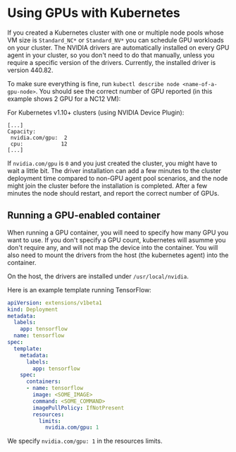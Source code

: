 # Using GPUs with Kubernetes

If you created a Kubernetes cluster with one or multiple node pools whose VM size is `Standard_NC*` or `Standard_NV*` you can schedule GPU workloads on your cluster.
The NVIDIA drivers are automatically installed on every GPU agent in your cluster, so you don't need to do that manually, unless you require a specific version of the drivers. Currently, the installed driver is version 440.82.

To make sure everything is fine, run `kubectl describe node <name-of-a-gpu-node>`. You should see the correct number of GPU reported (in this example shows 2 GPU for a NC12 VM):

For Kubernetes v1.10+ clusters (using NVIDIA Device Plugin):

```
[...]
Capacity:
 nvidia.com/gpu:  2
 cpu:            12
[...]
```

If `nvidia.com/gpu` is `0` and you just created the cluster, you might have to wait a little bit. The driver installation can add a few minutes to the cluster deployment time compared to non-GPU agent pool scenarios, and the node might join the cluster before the installation is completed. After a few minutes the node should restart, and report the correct number of GPUs.

## Running a GPU-enabled container

When running a GPU container, you will need to specify how many GPU you want to use. If you don't specify a GPU count, kubernetes will asumme you don't require any, and will not map the device into the container.
You will also need to mount the drivers from the host (the kubernetes agent) into the container.

On the host, the drivers are installed under `/usr/local/nvidia`.

Here is an example template running TensorFlow:

```yaml
apiVersion: extensions/v1beta1
kind: Deployment
metadata:
  labels:
    app: tensorflow
  name: tensorflow
spec:
  template:
    metadata:
      labels:
        app: tensorflow
    spec:
      containers:
      - name: tensorflow
        image: <SOME_IMAGE>
        command: <SOME_COMMAND>
        imagePullPolicy: IfNotPresent
        resources:
          limits:
            nvidia.com/gpu: 1
```

We specify `nvidia.com/gpu: 1` in the resources limits.

